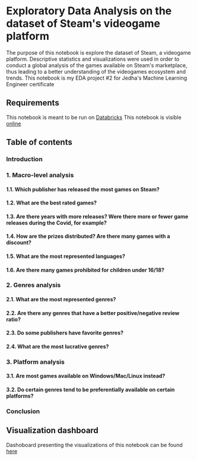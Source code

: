 # Exploratory Data Analysis on the dataset of Steam's videogame platform
The purpose of this notebook is explore the dataset of Steam, a videogame platform. Descriptive statistics and visualizations were used in order to conduct a global analysis of the games available on Steam's marketplace, thus leading to a better understanding of the videogames ecosystem and trends.
This notebook is my EDA project #2 for Jedha's Machine Learning Engineer certificate

## Requirements 
This notebook is meant to be run on [Databricks](https://community.cloud.databricks.com)
This notebook is visible [online]()

## Table of contents
### Introduction
### 1. Macro-level analysis
####  1.1. Which publisher has released the most games on Steam?
####  1.2. What are the best rated games?
####  1.3. Are there years with more releases? Were there more or fewer game releases during the Covid, for example?
####  1.4. How are the prizes distributed? Are there many games with a discount?
####  1.5. What are the most represented languages?
####  1.6. Are there many games prohibited for children under 16/18?
### 2. Genres analysis
####  2.1. What are the most represented genres?
####  2.2. Are there any genres that have a better positive/negative review ratio?
####  2.3. Do some publishers have favorite genres?
####  2.4. What are the most lucrative genres?
### 3. Platform analysis
####  3.1. Are most games available on Windows/Mac/Linux instead?
####  3.2. Do certain genres tend to be preferentially available on certain platforms?
### Conclusion

## Visualization dashboard
Dashoboard presenting the visualizations of this notebook can be found [here]()
